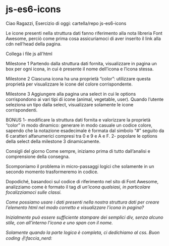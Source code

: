 # js-es6-icons

Ciao Ragazzi,
Esercizio di oggi:
cartella/repo js-es6-icons

Le icone presenti nella struttura dati fanno riferimento alla nota libreria Font Awesome, perciò come prima cosa assicuriamoci di aver inserito il link alla cdn nell’head della pagina.
<!-- OK -->

Collega i file js all'html
<!-- OK -->

Milestone 1
Partendo dalla struttura dati fornita, visualizzare in pagina un box per ogni icona, in cui è presente il nome dell’icona e l’icona stessa.
<!-- OK -->

Milestone 2
Ciascuna icona ha una proprietà “color”: utilizzare questa proprietà per visualizzare le icone del colore corrispondente.

Milestone 3
Aggiungere alla pagina una select in cui le options corrispondono ai vari tipi di icone (animal, vegetable, user). Quando l’utente seleziona un tipo dalla select, visualizzare solamente le icone corrispondenti.

BONUS
1- modificare la struttura dati fornita e valorizzare la proprietà “color” in modo dinamico: generare in modo casuale un codice colore, sapendo che la notazione esadecimale è formata dal simbolo “#” seguito da 6 caratteri alfanumerici compresi tra 0 e 9 e A e F.
2- popolare le options della select della milestone 3 dinamicamente.


Consigli del giorno
Come sempre, iniziamo prima di tutto dall’analisi e comprensione della consegna.

Scomponiamo il problema in micro-passaggi logici che solamente in un secondo momento trasformeremo in codice.

Dopodiché, basandoci sul codice di riferimento nel sito di Font Awesome, analizziamo come è formato il tag <i> di un’icona qualsiasi, in particolare focalizziamoci sulle classi.

Come possiamo usare i dati presenti nella nostra struttura dati per creare l’elemento html nel modo corretto e visualizzare l’icona in pagina?

Inizialmente può essere sufficiente stampare dei semplici div, senza alcuno stile, con all’interno l’icona e uno span con il nome.

Solamente quando la parte logica è completa, ci dedichiamo al css.
Buon coding :v::faccia_nerd:

